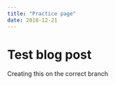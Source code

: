 ```yaml
---
title: "Practice page"
date: 2018-12-21
---
```


# Test blog post

Creating this on the correct branch
